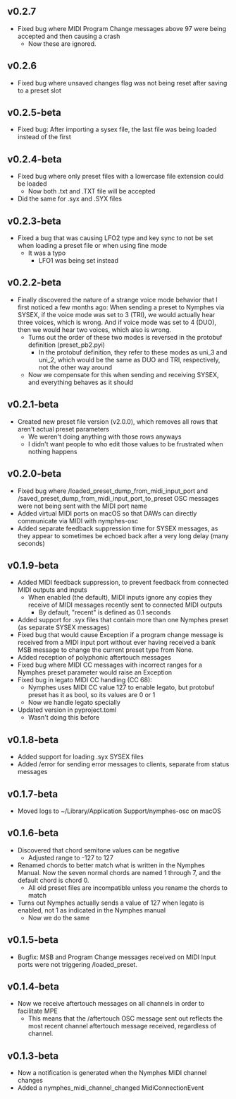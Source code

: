 ## v0.2.7

- Fixed bug where MIDI Program Change messages above 97 were being accepted and then causing a crash
  - Now these are ignored.


## v0.2.6

- Fixed bug where unsaved changes flag was not being reset after saving to a preset slot


## v0.2.5-beta

- Fixed bug: After importing a sysex file, the last file was being loaded instead of the first


## v0.2.4-beta

- Fixed bug where only preset files with a lowercase file extension could be loaded
  - Now both .txt and .TXT file will be accepted
- Did the same for .syx and .SYX files


## v0.2.3-beta

- Fixed a bug that was causing LFO2 type and key sync to not be set when loading a preset file or when using fine mode
  - It was a typo
    - LFO1 was being set instead


## v0.2.2-beta

- Finally discovered the nature of a strange voice mode behavior that I first noticed a few months ago: When sending a preset to Nymphes via SYSEX, if the voice mode was set to 3 (TRI), we would actually hear three voices, which is wrong. And if voice mode was set to 4 (DUO), then we would hear two voices, which also is wrong.
  - Turns out the order of these two modes is reversed in the protobuf definition (preset_pb2.pyi)
    - In the protobuf definition, they refer to these modes as uni_3 and uni_2, which would be the same as DUO and TRI, respectively, not the other way around
  - Now we compensate for this when sending and receiving SYSEX, and everything behaves as it should


## v0.2.1-beta

- Created new preset file version (v2.0.0), which removes all rows that aren't actual preset parameters
  - We weren't doing anything with those rows anyways
  - I didn't want people to who edit those values to be frustrated when nothing happens


## v0.2.0-beta

- Fixed bug where /loaded_preset_dump_from_midi_input_port and /saved_preset_dump_from_midi_input_port_to_preset OSC messages were not being sent with the MIDI port name
- Added virtual MIDI ports on macOS so that DAWs can directly communicate via MIDI with nymphes-osc
- Added separate feedback suppression time for SYSEX messages, as they appear to sometimes be echoed back after a very long delay (many seconds) 


## v0.1.9-beta

- Added MIDI feedback suppression, to prevent feedback from connected MIDI outputs and inputs
  - When enabled (the default), MIDI inputs ignore any copies they receive of MIDI messages recently sent to connected MIDI outputs
    - By default, "recent" is defined as 0.1 seconds
- Added support for .syx files that contain more than one Nymphes preset (as separate SYSEX messages)
- Fixed bug that would cause Exception if a program change message is received from a MIDI input port without ever having received a bank MSB message to change the current preset type from None.
- Added reception of polyphonic aftertouch messages
- Fixed bug where MIDI CC messages with incorrect ranges for a Nymphes preset parameter would raise an Exception
- Fixed bug in legato MIDI CC handling (CC 68):
  - Nymphes uses MIDI CC value 127 to enable legato, but protobuf preset has it as bool, so its values are 0 or 1
  - Now we handle legato specially
- Updated version in pyproject.toml
  - Wasn't doing this before


## v0.1.8-beta

- Added support for loading .syx SYSEX files
- Added /error for sending error messages to clients, separate from status messages


## v0.1.7-beta

- Moved logs to ~/Library/Application Support/nymphes-osc on macOS


## v0.1.6-beta

- Discovered that chord semitone values can be negative
  - Adjusted range to -127 to 127
- Renamed chords to better match what is written in the Nymphes Manual. Now the seven normal chords are named 1 through 7, and the default chord is chord 0.
  - All old preset files are incompatible unless you rename the chords to match
- Turns out Nymphes actually sends a value of 127 when legato is enabled, not 1 as indicated in the Nymphes manual
  - Now we do the same


## v0.1.5-beta

- Bugfix: MSB and Program Change messages received on MIDI Input ports were not triggering /loaded_preset.


## v0.1.4-beta

- Now we receive aftertouch messages on all channels in order to facilitate MPE
  - This means that the /aftertouch OSC message sent out reflects the most recent channel aftertouch message received, regardless of channel.


## v0.1.3-beta

- Now a notification is generated when the Nymphes MIDI channel changes
- Added a nymphes_midi_channel_changed MidiConnectionEvent
